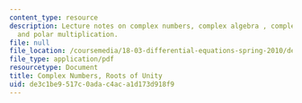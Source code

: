 ```yaml
---
content_type: resource
description: Lecture notes on complex numbers, complex algebra , complex conjugation,
  and polar multiplication.
file: null
file_location: /coursemedia/18-03-differential-equations-spring-2010/de3c1be9517c0adac4aca1d173d918f9_MIT18_03S10_c05.pdf
file_type: application/pdf
resourcetype: Document
title: Complex Numbers, Roots of Unity
uid: de3c1be9-517c-0ada-c4ac-a1d173d918f9
---
```

